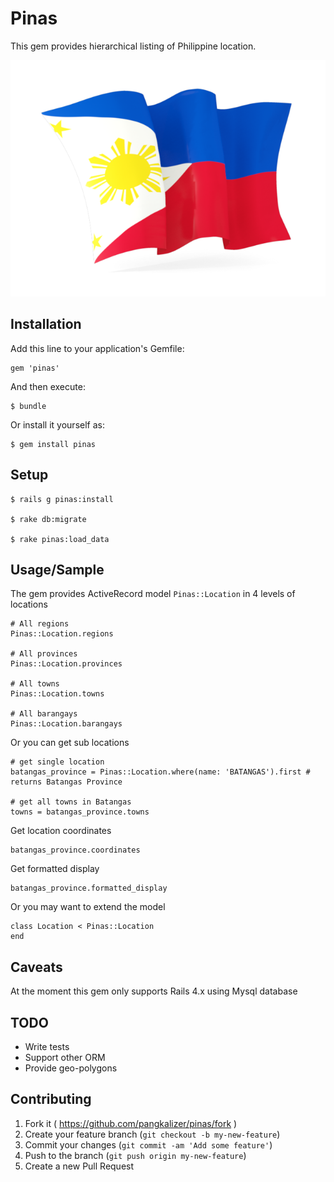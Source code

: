 # Pinas

This gem provides hierarchical listing of Philippine location. 

![Pinas](philippines.png)


## Installation

Add this line to your application's Gemfile:

    gem 'pinas'

And then execute:

    $ bundle

Or install it yourself as:

    $ gem install pinas

## Setup

    $ rails g pinas:install

    $ rake db:migrate

    $ rake pinas:load_data

## Usage/Sample

The gem provides ActiveRecord model `Pinas::Location` in 4 levels of locations

    # All regions
    Pinas::Location.regions

    # All provinces
    Pinas::Location.provinces

    # All towns
    Pinas::Location.towns

    # All barangays
    Pinas::Location.barangays

Or you can get sub locations

    # get single location
    batangas_province = Pinas::Location.where(name: 'BATANGAS').first # returns Batangas Province
    
    # get all towns in Batangas
    towns = batangas_province.towns

Get location coordinates

    batangas_province.coordinates

Get formatted display

    batangas_province.formatted_display

Or you may want to extend the model

    class Location < Pinas::Location
    end


## Caveats

At the moment this gem only supports Rails 4.x using Mysql database


## TODO

* Write tests
* Support other ORM 
* Provide geo-polygons


## Contributing

1. Fork it ( https://github.com/pangkalizer/pinas/fork )
2. Create your feature branch (`git checkout -b my-new-feature`)
3. Commit your changes (`git commit -am 'Add some feature'`)
4. Push to the branch (`git push origin my-new-feature`)
5. Create a new Pull Request
